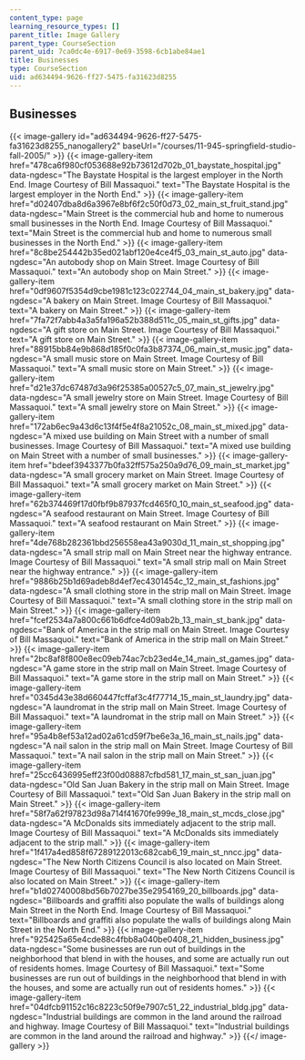 ```yaml
---
content_type: page
learning_resource_types: []
parent_title: Image Gallery
parent_type: CourseSection
parent_uid: 7ca0dc4e-6917-0e69-3598-6cb1abe84ae1
title: Businesses
type: CourseSection
uid: ad634494-9626-ff27-5475-fa31623d8255
---
```


Businesses
----------
{{< image-gallery id="ad634494-9626-ff27-5475-fa31623d8255_nanogallery2" baseUrl="/courses/11-945-springfield-studio-fall-2005/" >}}
{{< image-gallery-item href="478ca6f980cf053688e92b73612d702b_01_baystate_hospital.jpg" data-ngdesc="The Baystate Hospital is the largest employer in the North End. Image Courtesy of Bill Massaquoi." text="The Baystate Hospital is the largest employer in the North End." >}}
{{< image-gallery-item href="d02407dba8d6a3967e8bf6f2c50f0d73_02_main_st_fruit_stand.jpg" data-ngdesc="Main Street is the commercial hub and home to numerous small businesses in the North End. Image Courtesy of Bill Massaquoi." text="Main Street is the commercial hub and home to numerous small businesses in the North End." >}}
{{< image-gallery-item href="8c8be254442b35ed021abf120e4ce4f5_03_main_st_auto.jpg" data-ngdesc="An autobody shop on Main Street. Image Courtesy of Bill Massaquoi." text="An autobody shop on Main Street." >}}
{{< image-gallery-item href="0df9607f5354d9cbe1981c123c022744_04_main_st_bakery.jpg" data-ngdesc="A bakery on Main Street. Image Courtesy of Bill Massaquoi." text="A bakery on Main Street." >}}
{{< image-gallery-item href="7fa72f7abb4a3a5fa196a52b388d511c_05_main_st_gifts.jpg" data-ngdesc="A gift store on Main Street. Image Courtesy of Bill Massaquoi." text="A gift store on Main Street." >}}
{{< image-gallery-item href="88915bb84e9b868d185f0c0fa3b87374_06_main_st_music.jpg" data-ngdesc="A small music store on Main Street. Image Courtesy of Bill Massaquoi." text="A small music store on Main Street." >}}
{{< image-gallery-item href="d21e37dc67487d3a96f25385a00527c5_07_main_st_jewelry.jpg" data-ngdesc="A small jewelry store on Main Street. Image Courtesy of Bill Massaquoi." text="A small jewelry store on Main Street." >}}
{{< image-gallery-item href="172ab6ec9a43d6c13f4f5e4f8a21052c_08_main_st_mixed.jpg" data-ngdesc="A mixed use building on Main Street with a number of small businesses. Image Courtesy of Bill Massaquoi." text="A mixed use building on Main Street with a number of small businesses." >}}
{{< image-gallery-item href="bdeef3943377b0fa32ff575a250a9d76_09_main_st_market.jpg" data-ngdesc="A small grocery market on Main Street. Image Courtesy of Bill Massaquoi." text="A small grocery market on Main Street." >}}
{{< image-gallery-item href="62b374469f17d0fbf9b87937fcd465f0_10_main_st_seafood.jpg" data-ngdesc="A seafood restaurant on Main Street. Image Courtesy of Bill Massaquoi." text="A seafood restaurant on Main Street." >}}
{{< image-gallery-item href="4de768b282361bbd256558ea43a9030d_11_main_st_shopping.jpg" data-ngdesc="A small strip mall on Main Street near the highway entrance. Image Courtesy of Bill Massaquoi." text="A small strip mall on Main Street near the highway entrance." >}}
{{< image-gallery-item href="9886b25b1d69adeb8d4ef7ec4301454c_12_main_st_fashions.jpg" data-ngdesc="A small clothing store in the strip mall on Main Street. Image Courtesy of Bill Massaquoi." text="A small clothing store in the strip mall on Main Street." >}}
{{< image-gallery-item href="fcef2534a7a800c661b6dfce4d09ab2b_13_main_st_bank.jpg" data-ngdesc="Bank of America in the strip mall on Main Street. Image Courtesy of Bill Massaquoi." text="Bank of America in the strip mall on Main Street." >}}
{{< image-gallery-item href="2bc8af8f800e8ec09eb74ac7cb23ed4e_14_main_st_games.jpg" data-ngdesc="A game store in the strip mall on Main Street. Image Courtesy of Bill Massaquoi." text="A game store in the strip mall on Main Street." >}}
{{< image-gallery-item href="0345d43e38d660447fcffaf3c4f77714_15_main_st_laundry.jpg" data-ngdesc="A laundromat in the strip mall on Main Street. Image Courtesy of Bill Massaquoi." text="A laundromat in the strip mall on Main Street." >}}
{{< image-gallery-item href="95a4b8ef53a12ad02a61cd59f7be6e3a_16_main_st_nails.jpg" data-ngdesc="A nail salon in the strip mall on Main Street. Image Courtesy of Bill Massaquoi." text="A nail salon in the strip mall on Main Street." >}}
{{< image-gallery-item href="25cc6436995eff23f00d08887cfbd581_17_main_st_san_juan.jpg" data-ngdesc="Old San Juan Bakery in the strip mall on Main Street. Image Courtesy of Bill Massaquoi." text="Old San Juan Bakery in the strip mall on Main Street." >}}
{{< image-gallery-item href="58f7a62f97823d98a714f41670fe999e_18_main_st_mcds_close.jpg" data-ngdesc="A McDonalds sits immediately adjacent to the strip mall. Image Courtesy of Bill Massaquoi." text="A McDonalds sits immediately adjacent to the strip mall." >}}
{{< image-gallery-item href="1f417a4ed858f67289122013c682cab6_19_main_st_nncc.jpg" data-ngdesc="The New North Citizens Council is also located on Main Street. Image Courtesy of Bill Massaquoi." text="The New North Citizens Council is also located on Main Street." >}}
{{< image-gallery-item href="b1d02740008bd56b7027be35e2954169_20_billboards.jpg" data-ngdesc="Billboards and graffiti also populate the walls of buildings along Main Street in the North End. Image Courtesy of Bill Massaquoi." text="Billboards and graffiti also populate the walls of buildings along Main Street in the North End." >}}
{{< image-gallery-item href="925425a65e4cde88c4fbb8a040be0408_21_hidden_business.jpg" data-ngdesc="Some businesses are run out of buildings in the neighborhood that blend in with the houses, and some are actually run out of residents homes. Image Courtesy of Bill Massaquoi." text="Some businesses are run out of buildings in the neighborhood that blend in with the houses, and some are actually run out of residents homes." >}}
{{< image-gallery-item href="04dfcb91152c16c8223c50f9e7907c51_22_industrial_bldg.jpg" data-ngdesc="Industrial buildings are common in the land around the railroad and highway. Image Courtesy of Bill Massaquoi." text="Industrial buildings are common in the land around the railroad and highway." >}}
{{</ image-gallery >}}